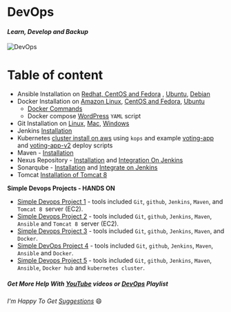 # DevOps
#### _Learn, Develop and Backup_

![DevOps](img/devops-toolchain.png)

Table of content
=================
<!--ts-->
* Ansible Installation on [Redhat, CentOS and Fedora](Ansible/Ansible_installation/Installation_Ansible_on_Redhat_CentOS_Fedora.md) , [Ubuntu](Ansible/Ansible_installation/Installation_Ansible_on_Ubuntu.md), [Debian](Ansible/Ansible_installation/Installation_Ansible_on_Debian.md)
* Docker Installation on [Amazon Linux](Docker/installation/install_docker_on_Amazon_linux.md), [CentOS and Fedora](Docker/installation/install_docker_on_centos_fedora.md), [Ubuntu](Docker/installation/install_docker_on_ubuntu.md)
  * [Docker Commands](./Docker/Docker-commands.md)
  * Docker compose [WordPress](./wordpress/) `YAML` script
* Git Installation on [Linux](Git/installation/install_git_on_linux.md), [Mac](Git/installation/install_git_on_mac.md), [Windows](Git/installation/install_git_on_windows.md)
* Jenkins [Installation](https://github.com/maheshkn400/DevOps/blob/master/Jenkins/Jenkins_installation.md)
* Kubernetes [cluster install on aws](Kubernetes/installation/install_kubernetes_cluster_on_aws_use_kops.md) using `kops` and example [voting-app](Kubernetes/voting-app/) and [voting-app-v2](Kubernetes/voting-app-v2/) deploy scripts
* Maven - [Installation](https://github.com/maheshkn400/DevOps/blob/master/Maven/Maven_installation.md)
* Nexus Repository - [Installation](./Nexus/nexus_installation.md) and [Integration On Jenkins](./Nexus/nexus_repository_integration_with_jenkins.md)
* Sonarqube - [Installation](./SonarQube/sonarqube_installation.md) and [Integrate on Jenkins](./SonarQube/integrate_sonarqube_on_jenkins.md)
* Tomcat [Installation of Tomcat 8](https://github.com/maheshkn400/DevOps/blob/master/Tomcat/tomcat8_installation.md)

**Simple Devops Projects - HANDS ON**
  - [Simple Devops Project 1](./Devops-projects/simple-devops-project-1/) - tools included `Git`, `github`, `Jenkins`, `Maven`, and `Tomcat 8 `server (EC2).
  - [Simple Devops Project 2](./Devops-projects/simple-devops-project-2/) - tools included `Git`, `github`, `Jenkins`, `Maven`, `Ansible` and `Tomcat 8 `server (EC2).
  - [Simple Devops Project 3](./Devops-projects/simple-devops-project-3/) - tools included `Git`, `github`, `Jenkins`, `Maven`, and `Docker`.
  - [Simple DevOps Project 4](./Devops-projects/simple-devops-project-4) - tools included `Git`, `github`, `Jenkins`, `Maven`, `Ansible` and `Docker`.
  - [Simple Devops Project 5](./Devops-projects/simple-devops-project-5/) - tools included `Git`, `github`, `Jenkins`, `Maven`, `Ansible`, `Docker hub` and `kubernetes cluster`.
<!--te-->

##### Get More Help With [YouTube](https://www.youtube.com/channel/UC9fVFNlg3aKXTsEsib5Mvag?sub_confirmation=1) videos or [DevOps](https://www.youtube.com/playlist?list=PLPo2XyZnmQuwTdLgTyUxeVsjwZ5Iwm-SD) Playlist

_I'm Happy To Get [Suggestions](https://forms.gle/UPiN8UrHikj9UR5UA)_ :smile:
